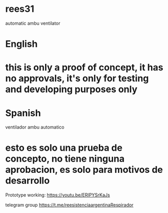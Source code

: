 # rees31
automatic ambu ventilator

# English
# this is only a proof of concept, it has no approvals, it's only for testing and developing purposes only


# Spanish
ventilador ambu automatico
# esto es solo una prueba de concepto, no tiene ninguna aprobacion, es solo para motivos de desarrollo

Prototype working:
https://youtu.be/ERlPYSrKaJs

telegram group
https://t.me/reesistenciaargentinaRespirador
